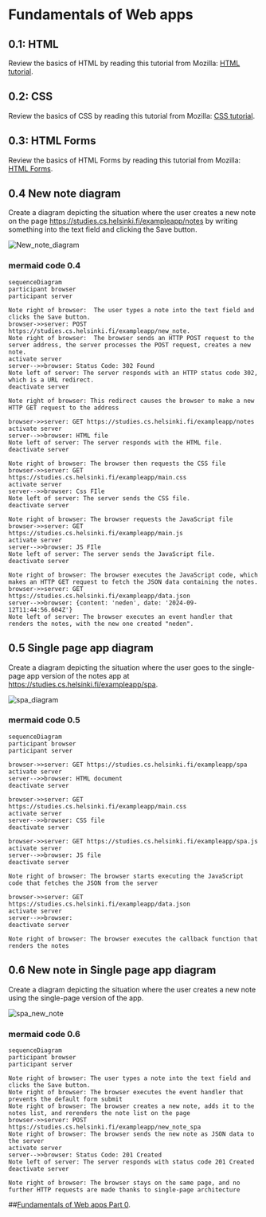 # Fundamentals of Web apps

## 0.1: HTML
Review the basics of HTML by reading this tutorial from Mozilla: [HTML tutorial](https://developer.mozilla.org/en-US/docs/Learn/Getting_started_with_the_web/HTML_basics).

## 0.2: CSS
Review the basics of CSS by reading this tutorial from Mozilla: [CSS tutorial](https://developer.mozilla.org/en-US/docs/Learn/Getting_started_with_the_web/CSS_basics).


## 0.3: HTML Forms
Review the basics of HTML Forms by reading this tutorial from Mozilla: [HTML Forms](https://developer.mozilla.org/en-US/docs/Learn/Forms/Your_first_form).

## 0.4 New note diagram
Create a diagram depicting the situation where the user creates a new note on the page https://studies.cs.helsinki.fi/exampleapp/notes by writing something into the text field and clicking the Save button.

![New_note_diagram](https://github.com/user-attachments/assets/d268174a-2beb-49a3-909a-31c2e20666ff)

### mermaid code 0.4
    sequenceDiagram
    participant browser
    participant server

    Note right of browser:  The user types a note into the text field and clicks the Save button.
    browser->>server: POST https://studies.cs.helsinki.fi/exampleapp/new_note.
    Note right of browser:  The browser sends an HTTP POST request to the server address, the server processes the POST request, creates a new note.
    activate server
    server-->>browser: Status Code: 302 Found
    Note left of server: The server responds with an HTTP status code 302, which is a URL redirect.
    deactivate server

    Note right of browser: This redirect causes the browser to make a new HTTP GET request to the address
    
    browser->>server: GET https://studies.cs.helsinki.fi/exampleapp/notes
    activate server
    server-->>browser: HTML file
    Note left of server: The server responds with the HTML file.
    deactivate server
    
    Note right of browser: The browser then requests the CSS file
    browser->>server: GET https://studies.cs.helsinki.fi/exampleapp/main.css
    activate server
    server-->>browser: Css FIle
    Note left of server: The server sends the CSS file.
    deactivate server
    
    Note right of browser: The browser requests the JavaScript file 
    browser->>server: GET https://studies.cs.helsinki.fi/exampleapp/main.js
    activate server
    server-->>browser: JS FIle
    Note left of server: The server sends the JavaScript file.
    deactivate server
    
    Note right of browser: The browser executes the JavaScript code, which makes an HTTP GET request to fetch the JSON data containing the notes.
    browser->>server: GET https://studies.cs.helsinki.fi/exampleapp/data.json
    server-->>browser: {content: 'neden', date: '2024-09-12T11:44:56.604Z'}
    Note left of server: The browser executes an event handler that renders the notes, with the new one created "neden".
    
## 0.5 Single page app diagram
Create a diagram depicting the situation where the user goes to the single-page app version of the notes app at https://studies.cs.helsinki.fi/exampleapp/spa.

![spa_diagram](https://github.com/user-attachments/assets/22a7c0b5-84c4-408c-a847-db711fe2bc67)

### mermaid code 0.5
    sequenceDiagram
    participant browser
    participant server

    browser->>server: GET https://studies.cs.helsinki.fi/exampleapp/spa
    activate server
    server-->>browser: HTML document
    deactivate server

    browser->>server: GET https://studies.cs.helsinki.fi/exampleapp/main.css
    activate server
    server-->>browser: CSS file
    deactivate server

    browser->>server: GET https://studies.cs.helsinki.fi/exampleapp/spa.js
    activate server
    server-->>browser: JS file
    deactivate server

    Note right of browser: The browser starts executing the JavaScript code that fetches the JSON from the server

    browser->>server: GET https://studies.cs.helsinki.fi/exampleapp/data.json
    activate server
    server-->>browser: 
    deactivate server

    Note right of browser: The browser executes the callback function that renders the notes
    
## 0.6 New note in Single page app diagram
Create a diagram depicting the situation where the user creates a new note using the single-page version of the app.

![spa_new_note](https://github.com/user-attachments/assets/449638b5-b18e-40e8-b4dd-3d817751e1a3)

### mermaid code 0.6
    sequenceDiagram
    participant browser
    participant server

    Note right of browser: The user types a note into the text field and clicks the Save button.
    Note right of browser: The browser executes the event handler that prevents the default form submit
    Note right of browser: The browser creates a new note, adds it to the notes list, and rerenders the note list on the page
    browser->>server: POST https://studies.cs.helsinki.fi/exampleapp/new_note_spa
    Note right of browser: The browser sends the new note as JSON data to the server
    activate server
    server-->>browser: Status Code: 201 Created
    Note left of server: The server responds with status code 201 Created
    deactivate server

    Note right of browser: The browser stays on the same page, and no further HTTP requests are made thanks to single-page architecture
    
    
##[Fundamentals of Web apps Part 0](https://fullstackopen.com/en/part0/fundamentals_of_web_apps).

